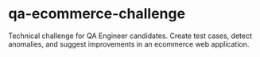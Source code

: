 # qa-ecommerce-challenge
Technical challenge for QA Engineer candidates. Create test cases, detect anomalies, and suggest improvements in an ecommerce web application.
